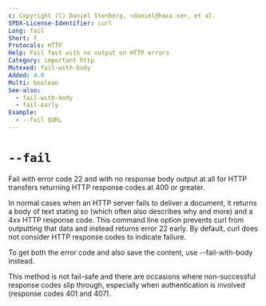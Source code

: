 ```yaml
---
c: Copyright (C) Daniel Stenberg, <daniel@haxx.se>, et al.
SPDX-License-Identifier: curl
Long: fail
Short: f
Protocols: HTTP
Help: Fail fast with no output on HTTP errors
Category: important http
Mutexed: fail-with-body
Added: 4.0
Multi: boolean
See-also:
  - fail-with-body
  - fail-early
Example:
  - --fail $URL
---
```


# `--fail`

Fail with error code 22 and with no response body output at all for HTTP
transfers returning HTTP response codes at 400 or greater.

In normal cases when an HTTP server fails to deliver a document, it returns a
body of text stating so (which often also describes why and more) and a 4xx
HTTP response code. This command line option prevents curl from outputting
that data and instead returns error 22 early. By default, curl does not
consider HTTP response codes to indicate failure.

To get both the error code and also save the content, use --fail-with-body
instead.

This method is not fail-safe and there are occasions where non-successful
response codes slip through, especially when authentication is involved
(response codes 401 and 407).
